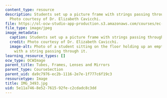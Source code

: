 ```yaml
---
content_type: resource
description: Students set up a picture frame with strings passing through the frame.
  Photo courtesy of Dr. Elizabeth Cavicchi.
file: https://ol-ocw-studio-app-production.s3.amazonaws.com/courses/ec-050-recreate-experiments-from-history-inform-the-future-from-the-past-galileo-january-iap-2010/5e11a7468e52761592fec2cdadc8c3dd_IMG_3493.jpg
file_type: image/jpeg
image_metadata:
  caption: Students set up a picture frame with strings passing through the frame.
  credit: Photo courtesy of Dr. Elizabeth Cavicchi.
  image-alt: Photo of a student sitting on the floor holding up an empty wooden frame
    with a string passing through it.
learning_resource_types: []
ocw_type: OCWImage
parent_title: Tubes, Frames, Lenses and Mirrors
parent_type: CourseSection
parent_uid: da9c7976-ec2b-1116-2e7e-1f777c6f19c3
resourcetype: Image
title: IMG_3493.jpg
uid: 5e11a746-8e52-7615-92fe-c2cdadc8c3dd
---
```

